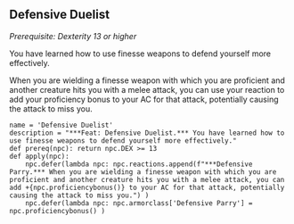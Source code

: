 ## Defensive Duelist
*Prerequisite: Dexterity 13 or higher*

You have learned how to use finesse weapons to defend yourself more effectively.

When you are wielding a finesse weapon with which you are proficient and another creature hits you with a melee attack, you can use your reaction to add your proficiency bonus to your AC for that attack, potentially causing the attack to miss you.

```
name = 'Defensive Duelist'
description = "***Feat: Defensive Duelist.*** You have learned how to use finesse weapons to defend yourself more effectively."
def prereq(npc): return npc.DEX >= 13
def apply(npc):
    npc.defer(lambda npc: npc.reactions.append(f"***Defensive Parry.*** When you are wielding a finesse weapon with which you are proficient and another creature hits you with a melee attack, you can add +{npc.proficiencybonus()} to your AC for that attack, potentially causing the attack to miss you.") )
    npc.defer(lambda npc: npc.armorclass['Defensive Parry'] = npc.proficiencybonus() )
```
